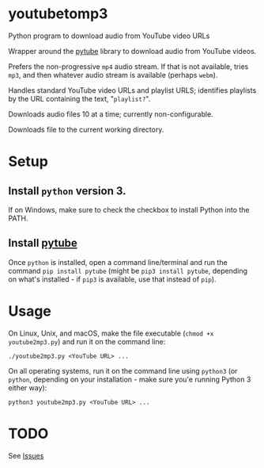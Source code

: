 # youtubetomp3
Python program to download audio from YouTube video URLs

Wrapper around the [pytube](https://pytube.io/) library to download audio from YouTube videos.

Prefers the non-progressive `mp4` audio stream. If that is not available, tries `mp3`, and then whatever audio stream is available (perhaps `webm`).

Handles standard YouTube video URLs and playlist URLS; identifies playlists by the URL containing the text, "`playlist?`".

Downloads audio files 10 at a time; currently non-configurable.

Downloads file to the current working directory.

# Setup

## Install `python` version 3.
If on Windows, make sure to check the checkbox to install Python into the PATH.

## Install [pytube](https://pytube.io/en/latest/)
Once `python` is installed, open a command line/terminal and run the command `pip install pytube` 
(might be `pip3 install pytube`, depending on what's installed - if `pip3` is available, use that instead of `pip`).

# Usage

On Linux, Unix, and macOS, make the file executable (`chmod +x youtube2mp3.py`) and run it on the command line:
```
./youtube2mp3.py <YouTube URL> ...
```

On all operating systems, run it on the command line using `python3` (or `python`, depending on your installation - make sure you'e running Python 3 either way):
```
python3 youtube2mp3.py <YouTube URL> ...
```

# TODO
See [Issues](https://github.com/peterguy/youtubetomp3/issues)

